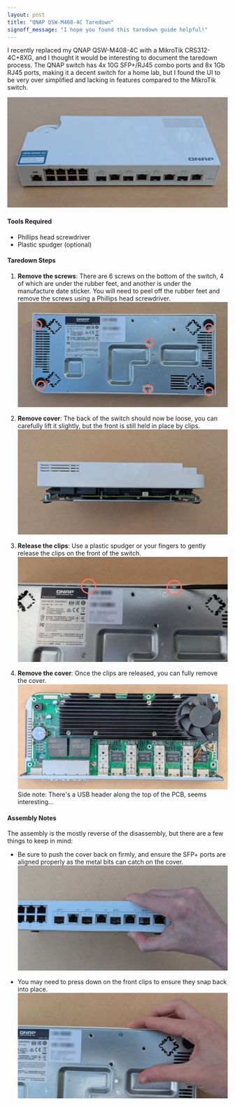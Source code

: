 ```yaml
---
layout: post
title: "QNAP QSW-M408-4C Taredown"
signoff_message: "I hope you found this taredown guide helpful!"
---
```


I recently replaced my QNAP QSW-M408-4C with a MikroTik CRS312-4C+8XG, and I thought it would be interesting to document the taredown process. The QNAP switch has 4x 10G SFP+/RJ45 combo ports and 8x 1Gb RJ45 ports, making it a decent switch for a home lab, but I found the UI to be very over simplified and lacking in features compared to the MikroTik switch.
<!--more-->

![QNAP QSW-M408-4C Switch](/img/articles/qnap-switch-taredown/qnap-qsw-m408-4c.jpg)

#### Tools Required

* Phillips head screwdriver
* Plastic spudger (optional)

#### Taredown Steps

1. **Remove the screws**: There are 6 screws on the bottom of the switch, 4 of which are under the rubber feet, and another is under the manufacture date sticker. You will need to peel off the rubber feet and remove the screws using a Phillips head screwdriver.
    ![Underside with screws highlighted](/img/articles/qnap-switch-taredown/step1.jpg)

2. **Remove cover**: The back of the switch should now be loose, you can carefully lift it slightly, but the front is still held in place by clips.
    ![Removing the cover](/img/articles/qnap-switch-taredown/step2.jpg)

3. **Release the clips**: Use a plastic spudger or your fingers to gently release the clips on the front of the switch.
    ![Releasing clips on the front](/img/articles/qnap-switch-taredown/step3.jpg)

4. **Remove the cover**: Once the clips are released, you can fully remove the cover.
    ![Removing the cover](/img/articles/qnap-switch-taredown/step4.jpg)
    Side note: There's a USB header along the top of the PCB, seems interesting...

#### Assembly Notes

The assembly is the mostly reverse of the disassembly, but there are a few things to keep in mind:

* Be sure to push the cover back on firmly, and ensure the SFP+ ports are aligned properly as the metal bits can catch on the cover.
    ![Reassembling the switch](/img/articles/qnap-switch-taredown/step5.jpg)

* You may need to press down on the front clips to ensure they snap back into place.
    ![Reassembling the front clips](/img/articles/qnap-switch-taredown/step6.jpg)

